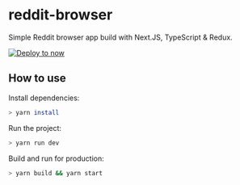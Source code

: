 # reddit-browser

Simple Reddit browser app build with Next.JS, TypeScript & Redux.

[![Deploy to now](https://deploy.now.sh/static/button.svg)](https://deploy.now.sh/?repo=https://github.com/tkuminecz/reddit-browser/m)

## How to use

Install dependencies:
```bash
> yarn install
```

Run the project:
```bash
> yarn run dev
```

Build and run for production:
```bash
> yarn build && yarn start
```
